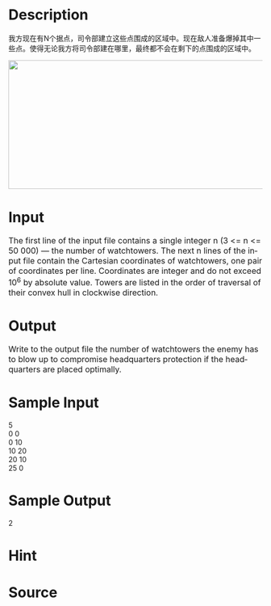 
# Description

<div class="content"><p>我方现在有N个据点，司令部建立这些点围成的区域中。现在敌人准备爆掉其中一些点。使得无论我方将司令部建在哪里，最终都不会在剩下的点围成的区域中。</p>
<p><img height="255" width="715" alt="" src="source/bzoj/2642/img/aHR0cHM6Ly9seWRzeS5jb20vSnVkZ2VPbmxpbmUvdXBsb2FkLzIwMTIwMy8zOTY4XzEuSlBH.JPG"/></p></div>

# Input

<div class="content"><div class="ptx" lang="en-US"><span style="font-size: medium">The first line of the input file contains a single integer n (3 &lt;= n &lt;= 50 000) — the number of watchtowers. The next n lines of the input file contain the Cartesian coordinates of watchtowers, one pair of coordinates per line. Coordinates are integer and do not exceed 10<sup>6</sup> by absolute value. Towers are listed in the order of traversal of their convex hull in clockwise direction.</span></div></div>

# Output

<div class="content"><div class="ptx" lang="en-US"><span style="font-size: medium">Write to the output file the number of watchtowers the enemy has to blow up to compromise headquarters protection if the headquarters are placed optimally.</span></div></div>

# Sample Input

<div class="content"><span class="sampledata">5<br/>
0 0<br/>
0 10<br/>
10 20<br/>
20 10<br/>
25 0<br/>
</span></div>

# Sample Output

<div class="content"><span class="sampledata">2</span></div>

# Hint

<div class="content"><p></p></div>

# Source

<div class="content"><p><a href="problemset.php?search="></a></p></div>


